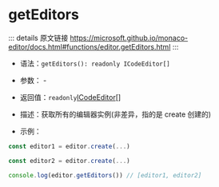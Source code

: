# getEditors
        
::: details 原文链接
https://microsoft.github.io/monaco-editor/docs.html#functions/editor.getEditors.html
:::


- 语法：`getEditors(): readonly ICodeEditor[]`

- 参数： -

- 返回值：`readonly`[ICodeEditor](/api/editor/ICodeEditor.md)[]

- 描述：获取所有的编辑器实例(非差异，指的是 create 创建的)

- 示例：

```js
const editor1 = editor.create(...)

const editor2 = editor.create(...)

console.log(editor.getEditors()) // [editor1, editor2]
```